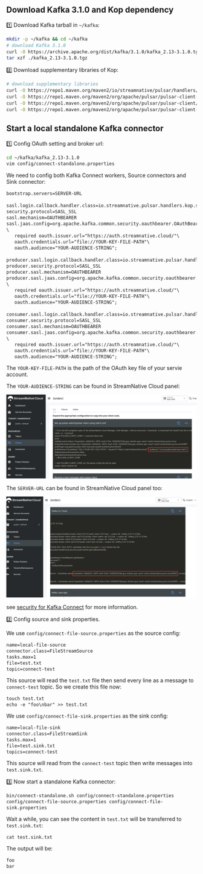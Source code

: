 ## Download Kafka 3.1.0 and Kop dependency

1️⃣ Download Kafka tarball in `~/kafka`:

```bash
mkdir -p ~/kafka && cd ~/kafka
# download Kafka 3.1.0
curl -O https://archive.apache.org/dist/kafka/3.1.0/kafka_2.13-3.1.0.tgz
tar xzf ./kafka_2.13-3.1.0.tgz
```

2️⃣ Download supplementary libraries of Kop:

```bash
# download supplementary libraries
curl -O https://repo1.maven.org/maven2/io/streamnative/pulsar/handlers/oauth-client/2.9.1.5/oauth-client-2.9.1.5.jar --output-dir ./kafka_2.13-3.1.0/libs
curl -O https://repo1.maven.org/maven2/org/apache/pulsar/pulsar-client-admin-api/2.9.2/pulsar-client-admin-api-2.9.2.jar --output-dir ./kafka_2.13-3.1.0/libs
curl -O https://repo1.maven.org/maven2/org/apache/pulsar/pulsar-client/2.9.2/pulsar-client-2.9.2.jar --output-dir ./kafka_2.13-3.1.0/libs
curl -O https://repo1.maven.org/maven2/org/apache/pulsar/pulsar-client-api/2.9.2/pulsar-client-api-2.9.2.jar --output-dir ./kafka_2.13-3.1.0/libs
```

## Start a local standalone Kafka connector

1️⃣ Config OAuth setting and broker url:

```bash
cd ~/kafka/kafka_2.13-3.1.0
vim config/connect-standalone.properties
```

We need to config both Kafka Connect workers, Source connectors and Sink connector:

```properties
bootstrap.servers=SERVER-URL

sasl.login.callback.handler.class=io.streamnative.pulsar.handlers.kop.security.oauth.OauthLoginCallbackHandler
security.protocol=SASL_SSL
sasl.mechanism=OAUTHBEARER
sasl.jaas.config=org.apache.kafka.common.security.oauthbearer.OAuthBearerLoginModule \
   required oauth.issuer.url="https://auth.streamnative.cloud/"\
   oauth.credentials.url="file://YOUR-KEY-FILE-PATH"\
   oauth.audience="YOUR-AUDIENCE-STRING";

producer.sasl.login.callback.handler.class=io.streamnative.pulsar.handlers.kop.security.oauth.OauthLoginCallbackHandler
producer.security.protocol=SASL_SSL
producer.sasl.mechanism=OAUTHBEARER
producer.sasl.jaas.config=org.apache.kafka.common.security.oauthbearer.OAuthBearerLoginModule \
   required oauth.issuer.url="https://auth.streamnative.cloud/"\
   oauth.credentials.url="file://YOUR-KEY-FILE-PATH"\
   oauth.audience="YOUR-AUDIENCE-STRING";

consumer.sasl.login.callback.handler.class=io.streamnative.pulsar.handlers.kop.security.oauth.OauthLoginCallbackHandler
consumer.security.protocol=SASL_SSL
consumer.sasl.mechanism=OAUTHBEARER
consumer.sasl.jaas.config=org.apache.kafka.common.security.oauthbearer.OAuthBearerLoginModule \
   required oauth.issuer.url="https://auth.streamnative.cloud/"\
   oauth.credentials.url="file://YOUR-KEY-FILE-PATH"\
   oauth.audience="YOUR-AUDIENCE-STRING";
```

The `YOUR-KEY-FILE-PATH` is the path of the OAuth key file of your servie account.

The `YOUR-AUDIENCE-STRING` can be found in StreamNative Cloud panel:

![](./images/audience.jpg)

The `SERVER-URL` can be found in StreamNative Cloud panel too:

![](./images/broker-url.jpg)

see [security for Kafka Connect](https://docs.confluent.io/platform/current/kafka/authentication_sasl/authentication_sasl_scram.html#kconnect-long) for more information.

2️⃣ Config source and sink properties.

We use `config/connect-file-source.properties` as the source config:

```properties
name=local-file-source
connector.class=FileStreamSource
tasks.max=1
file=test.txt
topic=connect-test
```

This source will read the `test.txt` file then send every line as a message to `connect-test` topic. So we create this file now:

```shell
touch test.txt
echo -e "foo\nbar" >> test.txt
```

We use `config/connect-file-sink.properties` as the sink config:

```properties
name=local-file-sink
connector.class=FileStreamSink
tasks.max=1
file=test.sink.txt
topics=connect-test
```

This source will read from the `connect-test` topic then write messages into `test.sink.txt`.

3️⃣ Now start a standalone Kafka connector:

```shell
bin/connect-standalone.sh config/connect-standalone.properties config/connect-file-source.properties config/connect-file-sink.properties
```

Wait a while, you can see the content in `test.txt` will be transferred to `test.sink.txt`:

```shell
cat test.sink.txt
```

The output will be:

```text
foo
bar
```

